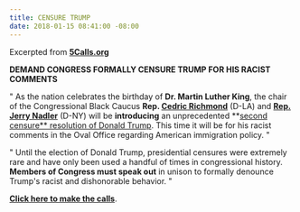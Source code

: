 ```yaml
---
title: CENSURE TRUMP
date: 2018-01-15 08:41:00 -08:00
---
```


Excerpted from [**5Calls.org**
](https://5calls.org/issue/demand-congress-censure-trump)

**DEMAND CONGRESS FORMALLY CENSURE TRUMP FOR HIS RACIST COMMENTS**

"  As the nation celebrates the birthday of **Dr. Martin Luther King**, the chair of the Congressional Black Caucus **Rep. [Cedric Richmond](https://richmond.house.gov/)** (D-LA) and **[Rep. Jerry Nadler](https://nadler.house.gov/)** (D-NY) will be **introducing** an unprecedented **[second censure** resolution of Donald Trump](http://thehill.com/homenews/administration/369022-house-dem-trump-censure-resolution-meant-to-put-congress-on-record). This time it will be for his racist comments in the Oval Office regarding American immigration policy.  "

"  Until the election of Donald Trump, presidential censures were extremely rare and have only been used a handful of times in congressional history. **Members of Congress must speak out** in unison to formally denounce Trump's racist and dishonorable behavior. "

[**Click here to make the calls**](https://5calls.org/issue/demand-congress-censure-trump).